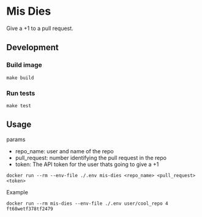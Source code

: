 # Mis Dies

Give a +1 to a pull request.

## Development

### Build image

```
make build
```

### Run tests

```
make test
```
## Usage

params
 - repo_name: user and name of the repo
 - pull_request: number identifying the pull request in the repo
 - token: The API token for the user thats going to give a +1

```
docker run --rm --env-file ./.env mis-dies <repo_name> <pull_request> <token>
```

Example

```
docker run --rm mis-dies --env-file ./.env user/cool_repo 4 ft68wetf378tf2479
```
